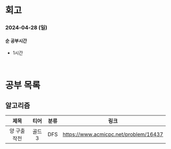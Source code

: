 # 회고

### 2024-04-28 (일)

#### 순 공부시간

- 1시간

<br>

# 공부 목록

## 알고리즘

|     제목     |  티어  | 분류 |                 링크                  |
| :----------: | :----: | :--: | :-----------------------------------: |
| 양 구출 작전 | 골드 3 | DFS  | https://www.acmicpc.net/problem/16437 |

